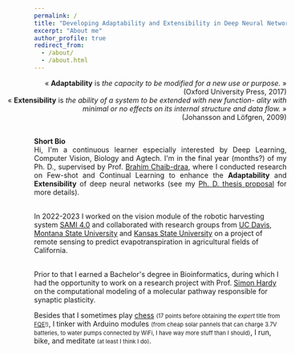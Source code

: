 ```yaml
---
permalink: /
title: "Developing Adaptability and Extensibility in Deep Neural Networks"
excerpt: "About me"
author_profile: true
redirect_from: 
  - /about/
  - /about.html
---
```

<div style="text-align: right; width: 16cm; float: right"> 
« <b>Adaptability</b> is <i>the capacity to be modified for a new use or purpose.</i> »  <br>
(Oxford University Press, 2017)<br>
« <b>Extensibility</b> is <i>the ability of a system to be extended with new function- ality with minimal or no effects on its internal structure and data flow.</i> »<br>
 (Johansson and Löfgren, 2009)
 </div>
<div style="clear: both;"></div>
<br>


<p align="justify">
<b> Short Bio </b><br>
Hi, I'm a continuous learner especially interested by Deep Learning, Computer Vision, Biology and Agtech. I'm in the final year (months?) of my Ph. D., supervised by Prof. <a href="https://scholar.google.com/citations?hl=fr&user=JycXWO0AAAAJ">Brahim Chaib-draa</a>, where I conducted research on Few-shot and Continual Learning to enhance the <b>Adaptability</b> and <b>Extensibility</b> of deep neural networks (see my <a href="http://mapaf2.github.io/writings/2023-Thesis-Proposals">Ph. D. thesis proposal</a> for more details). <br><br>

In 2022-2023 I worked on the vision module of the robotic harvesting system <a href="https://www.youtube.com/watch?v=YT353mpnCWk">SAMI 4.0</a> and collaborated with research groups from <a href="https://www.irrigationlab.com/">UC Davis</a>, <a href="https://ece.montana.edu/directory/faculty/2110159/bradley-whitaker">Montana State University</a> and  <a href="https://www.agronomy.k-state.edu/about/people/faculty/jha-gaurav/">Kansas State University</a> on a project of remote sensing to predict evapotranspiration in agricultural fields of California. <br><br>

Prior to that I earned a Bachelor's degree in Bioinformatics, during which I had the opportunity to work on a research project with Prof. <a href="http://www2.ift.ulaval.ca/~hardy/">Simon Hardy</a> on the computational modeling of a molecular pathway responsible for synaptic plasticity.</p>

Besides that I sometimes play <a href="https://www.chess.com/stats/live/rapid/mapaf2/0">chess</a> <span style="font-size: 0.8em;">(17 points before obtaining the <i>expert</i> title from <a href="https://www.fqechecs.qc.ca/membres/index.php?Id=100420">FQE</a>!)</span>, I tinker with 
Arduino modules <span style="font-size: 0.8em;">(from cheap solar pannels that can charge 3.7V batteries, to water pumps connected by WiFi, I have way more stuff than I should)</span>, I run, bike, and meditate <span style="font-size: 0.8em;">(at least I think I do)</span>.
<!-- My interests towards programming and agriculture go back to when I learned HTML, PHP and SQL at the age of 13-14, <i>hoping</i> to create a web-based simulation game of farming. I then tinkered with fun projects in C/C++ throughout my teenage years up to university. 
I did a bachelor's degree in Bioinformatics, where I became fascinated by the process of learning. In the last year of my undergraduate studies, I did a research project with Prof. Simon Hardy on the computational modeling of a molecular pathway responsible of [long-term synaptic plasticity](https://qbi.uq.edu.au/brain-basics/brain/brain-physiology/what-synaptic-plasticity). 
After studying <i>biological learning</i>, I then specialized in <i>machine learning</i> at the Master's degree, supervised by Prof. Brahim Chaib-draa. I worked on multimodal emotion recognition, mixing Natural Language Processing and Computer Vision to categorize social media content.
I pursued a Ph. D. on Few-shot Learning and Continual Learning, aiming to contribute to the adaptability and extensibility of deep neural networks. -->